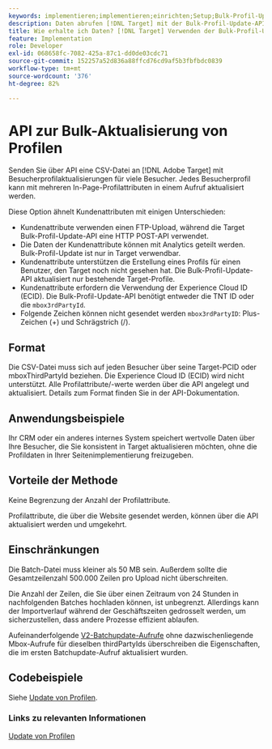 ```yaml
---
keywords: implementieren;implementieren;einrichten;Setup;Bulk-Profil-Update
description: Daten abrufen [!DNL Target] mit der Bulk-Profil-Update-API.
title: Wie erhalte ich Daten? [!DNL Target] Verwenden der Bulk-Profil-Update-API?
feature: Implementation
role: Developer
exl-id: 068658fc-7082-425a-87c1-dd0de03cdc71
source-git-commit: 152257a52d836a88ffcd76cd9af5b3fbfbdc0839
workflow-type: tm+mt
source-wordcount: '376'
ht-degree: 82%

---
```


# API zur Bulk-Aktualisierung von Profilen

Senden Sie über API eine CSV-Datei an [!DNL Adobe Target] mit Besucherprofilaktualisierungen für viele Besucher. Jedes Besucherprofil kann mit mehreren In-Page-Profilattributen in einem Aufruf aktualisiert werden.

Diese Option ähnelt Kundenattributen mit einigen Unterschieden:

* Kundenattribute verwenden einen FTP-Upload, während die Target Bulk-Profil-Update-API eine HTTP POST-API verwendet.
* Die Daten der Kundenattribute können mit Analytics geteilt werden. Bulk-Profil-Update ist nur in Target verwendbar.
* Kundenattribute unterstützen die Erstellung eines Profils für einen Benutzer, den Target noch nicht gesehen hat. Die Bulk-Profil-Update-API aktualisiert nur bestehende Target-Profile.
* Kundenattribute erfordern die Verwendung der Experience Cloud ID (ECID). Die Bulk-Profil-Update-API benötigt entweder die TNT ID oder die `mbox3rdPartyId`.
* Folgende Zeichen können nicht gesendet werden `mbox3rdPartyID`: Plus-Zeichen (+) und Schrägstrich (/).

## Format

Die CSV-Datei muss sich auf jeden Besucher über seine Target-PCID oder mboxThirdPartyId beziehen. Die Experience Cloud ID (ECID) wird nicht unterstützt. Alle Profilattribute/-werte werden über die API angelegt und aktualisiert. Details zum Format finden Sie in der API-Dokumentation.

## Anwendungsbeispiele

Ihr CRM oder ein anderes internes System speichert wertvolle Daten über Ihre Besucher, die Sie konsistent in Target aktualisieren möchten, ohne die Profildaten in Ihrer Seitenimplementierung freizugeben.

## Vorteile der Methode

Keine Begrenzung der Anzahl der Profilattribute.

Profilattribute, die über die Website gesendet werden, können über die API aktualisiert werden und umgekehrt.

## Einschränkungen

Die Batch-Datei muss kleiner als 50 MB sein. Außerdem sollte die Gesamtzeilenzahl 500.000 Zeilen pro Upload nicht überschreiten.

Die Anzahl der Zeilen, die Sie über einen Zeitraum von 24 Stunden in nachfolgenden Batches hochladen können, ist unbegrenzt. Allerdings kann der Importverlauf während der Geschäftszeiten gedrosselt werden, um sicherzustellen, dass andere Prozesse effizient ablaufen.

Aufeinanderfolgende [V2-Batchupdate-Aufrufe](https://developers.adobetarget.com/api/#updating-profiles) ohne dazwischenliegende Mbox-Aufrufe für dieselben thirdPartyIds überschreiben die Eigenschaften, die im ersten Batchupdate-Aufruf aktualisiert wurden.

## Codebeispiele

Siehe [Update von Profilen](https://developers.adobetarget.com/api/#updating-profiles).

### Links zu relevanten Informationen

[Update von Profilen](https://developers.adobetarget.com/api/#updating-profiles)
